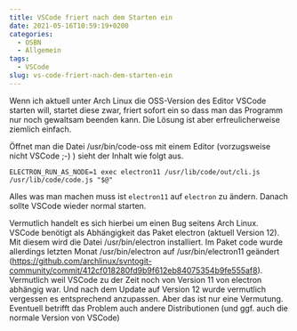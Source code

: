 ```yaml
---
title: VSCode friert nach dem Starten ein
date: 2021-05-16T10:59:19+0200
categories:
  - OSBN
  - Allgemein
tags:
  - VSCode
slug: vs-code-friert-nach-dem-starten-ein
---
```


Wenn ich aktuell unter Arch Linux die OSS-Version des Editor VSCode starten will, startet diese zwar, friert sofort ein so dass man das Programm nur noch gewaltsam beenden kann. Die Lösung ist aber erfreulicherweise ziemlich einfach.

Öffnet man die Datei /usr/bin/code-oss mit einem Editor (vorzugsweise nicht VSCode ;-) ) sieht der Inhalt wie folgt aus.

<pre class="line-numbers language-bash" style="white-space:pre-wrap;">
<code class="language-bash">ELECTRON_RUN_AS_NODE=1 exec electron11 /usr/lib/code/out/cli.js /usr/lib/code/code.js "$@"</code>
</pre>

Alles was man machen muss ist `electron11` auf `electron` zu ändern. Danach sollte VSCode wieder normal starten.

Vermutlich handelt es sich hierbei um einen Bug seitens Arch Linux. VSCode benötigt als Abhängigkeit das Paket electron (aktuell Version 12). Mit diesem wird die Datei /usr/bin/electron installiert. Im Paket code wurde allerdings letzten Monat /usr/bin/electron auf /usr/bin/electron11 geändert (https://github.com/archlinux/svntogit-community/commit/412cf018280fd9b9f612eb84075354b9fe555af8). Vermutlich weil VSCode zu der Zeit noch von Version 11 von electron abhängig war. Und nach dem Update auf Version 12 wurde vermutlich vergessen es entsprechend anzupassen. Aber das ist nur eine Vermutung. Eventuell betrifft das Problem auch andere Distributionen (und ggf. auch die normale Version von VSCode)
